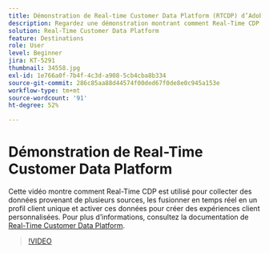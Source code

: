 ```yaml
---
title: Démonstration de Real-time Customer Data Platform (RTCDP) d’Adobe
description: Regardez une démonstration montrant comment Real-Time CDP est utilisé pour collecter des données provenant de sources multiples, puis pour les fusionner en temps réel en un profil client unique et activer ces données afin de créer des expériences client personnalisées.
solution: Real-Time Customer Data Platform
feature: Destinations
role: User
level: Beginner
jira: KT-5291
thumbnail: 34558.jpg
exl-id: 1e766a0f-7b4f-4c3d-a908-5cb4cba8b334
source-git-commit: 286c85aa88d44574f00ded67f0de8e0c945a153e
workflow-type: tm+mt
source-wordcount: '91'
ht-degree: 52%

---
```


# Démonstration de Real-Time Customer Data Platform

Cette vidéo montre comment Real-Time CDP est utilisé pour collecter des données provenant de plusieurs sources, les fusionner en temps réel en un profil client unique et activer ces données pour créer des expériences client personnalisées. Pour plus d’informations, consultez la documentation de [Real-Time Customer Data Platform](https://experienceleague.adobe.com/docs/experience-platform/rtcdp/overview.html?lang=fr).

>[!VIDEO](https://video.tv.adobe.com/v/34558?learn=on&enablevpops)
